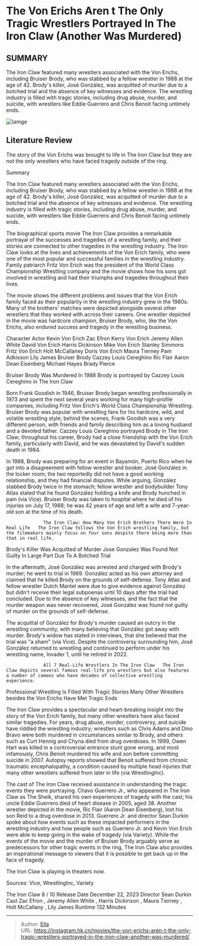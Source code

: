 # The Von Erichs Aren t The Only Tragic Wrestlers Portrayed In The Iron Claw (Another Was Murdered)


## SUMMARY 



  The Iron Claw featured many wrestlers associated with the Von Erichs, including Bruiser Brody, who was stabbed by a fellow wrestler in 1988 at the age of 42.   Brody&#39;s killer, José González, was acquitted of murder due to a botched trial and the absence of key witnesses and evidence.   The wrestling industry is filled with tragic stories, including drug abuse, murder, and suicide, with wrestlers like Eddie Guerrero and Chris Benoit facing untimely ends.  

![iamge](https://static1.srcdn.com/wordpress/wp-content/uploads/2024/01/iron-claw-wrestler-tragedy-bruiser-brody-murder-1.jpg)

## Literature Review

The story of the Von Erichs was brought to life in The Iron Claw but they are not the only wrestlers who have faced tragedy outside of the ring.      





Summary

  The Iron Claw featured many wrestlers associated with the Von Erichs, including Bruiser Brody, who was stabbed by a fellow wrestler in 1988 at the age of 42.   Brody&#39;s killer, José González, was acquitted of murder due to a botched trial and the absence of key witnesses and evidence.   The wrestling industry is filled with tragic stories, including drug abuse, murder, and suicide, with wrestlers like Eddie Guerrero and Chris Benoit facing untimely ends.  







The biographical sports movie The Iron Claw provides a remarkable portrayal of the successes and tragedies of a wrestling family, and their stories are connected to other tragedies in the wrestling industry. The Iron Claw looks at the lives and achievements of the Von Erich family, who were one of the most popular and successful families in the wrestling industry. Family patriarch Fritz Von Erich was the president of the World Class Championship Wrestling company and the movie shows how his sons got involved in wrestling and had their triumphs and tragedies throughout their lives.

The movie shows the different problems and issues that the Von Erich family faced as their popularity in the wrestling industry grew in the 1980s. Many of the brothers&#39; matches were depicted alongside several other wrestlers that they worked with across their careers. One wrestler depicted in the movie was hardcore champion, Bruiser Brody, who, like the Von Erichs, also endured success and tragedy in the wrestling business.




 Character  Actor   Kevin Von Erich  Zac Efron   Kerry Von Erich  Jeremy Allen White   David Von Erich  Harris Dickinson   Mike Von Erich  Stanley Simmons   Fritz Von Erich  Holt McCallaney   Doris Von Erich  Maura Tierney   Pam Adkisson  Lily James   Bruiser Brody  Cazzey Louis Cereghino   Ric Flair  Aaron Dean Eisenberg   Michael Hayes  Brady Pierce   




 Bruiser Brody Was Murdered In 1988 
Brody is portrayed by Cazzey Louis Cereghino in The Iron Claw
         




Born Frank Goodish in 1946, Bruiser Brody began wrestling professionally in 1973 and spent the next several years working for many high-profile companies, including Fritz Von Erich&#39;s World Class Championship Wrestling. Bruiser Brody was popular with wrestling fans for his hardcore, wild, and volatile wrestling style; behind the scenes, Frank Goodish was a very different person, with friends and family describing him as a loving husband and a devoted father. Cazzey Louis Cereghino portrayed Brody in The Iron Claw; throughout his career, Brody had a close friendship with the Von Erich family, particularly with David, and he was devastated by David&#39;s sudden death in 1984.

In 1988, Brody was preparing for an event in Bayamón, Puerto Rico when he got into a disagreement with fellow wrestler and booker, José González in the locker room; the two reportedly did not have a good working relationship, and they had financial disputes. While arguing, González stabbed Brody twice in the stomach; fellow wrestler and bodybuilder Tony Atlas stated that he found González holding a knife and Brody hunched in pain (via Vice). Bruiser Brody was taken to hospital where he died of his injuries on July 17, 1988; he was 42 years of age and left a wife and 7-year-old son at the time of his death.




                  The Iron Claw: How Many Von Erich Brothers There Were In Real Life   The Iron Claw follows the Von Erich wrestling family, but the filmmakers mainly focus on four sons despite there being more than that in real life.   



 Brody&#39;s Killer Was Acquitted of Murder 
Jose Gonzalez Was Found Not Guilty In Large Part Due To A Botched Trial
          

In the aftermath, José González was arrested and charged with Brody&#39;s murder; he went to trial in 1989. González acted as his own attorney and claimed that he killed Brody on the grounds of self-defense. Tony Atlas and fellow wrestler Dutch Mantel were due to give evidence against González but didn&#39;t receive their legal subpoenas until 10 days after the trial had concluded. Due to the absence of key witnesses, and the fact that the murder weapon was never recovered, José González was found not guilty of murder on the grounds of self-defense.




The acquittal of González for Brody&#39;s murder caused an outcry in the wrestling community, with many believing that González got away with murder. Brody&#39;s widow has stated in interviews, that she believed that the trial was &#34;a sham&#34; (via Vice). Despite the controversy surrounding him, José Gonzàlez returned to wrestling and continued to perform under his wrestling name, Invader 1, until he retired in 2022.

                  All 7 Real-Life Wrestlers In The Iron Claw   The Iron Claw depicts several famous real-life pro wrestlers but also features a number of cameos who have decades of collective wrestling experience.   



 Professional Wrestling Is Filled With Tragic Stories 
Many Other Wrestlers besides the Von Erichs Have Met Tragic Ends
         

The Iron Claw provides a spectacular and heart-breaking insight into the story of the Von Erich family, but many other wrestlers have also faced similar tragedies. For years, drug abuse, murder, controversy, and suicide have riddled the wrestling industry; wrestlers such as Chris Adams and Dino Bravo were both murdered in circumstances similar to Brody, and others such as Curt Hennig and Chyna died from drug overdoses. In 1999, Owen Hart was killed in a controversial entrance stunt gone wrong, and most infamously, Chris Benoit murdered his wife and son before committing suicide in 2007. Autopsy reports showed that Benoit suffered from chronic traumatic encephalopathy, a condition caused by multiple head injuries that many other wrestlers suffered from later in life (via WrestlingInc).




The cast of The Iron Claw received assistance in understanding the tragic events they were portraying. Chavo Guerrero Jr., who appeared in The Iron Claw as The Sheik, shared his own experiences of tragedy with the cast; his uncle Eddie Guerrero died of heart disease in 2005, aged 38. Another wrestler depicted in the movie, Ric Flair (Aaron Dean Eisenberg), lost his son Reid to a drug overdose in 2013. Guerrero Jr. and director Sean Durkin spoke about how events such as these impacted performers in the wrestling industry and how people such as Guerrero Jr. and Kevin Von Erich were able to keep going in the wake of tragedy (via Variety). While the events of the movie and the murder of Bruiser Brody arguably serve as predecessors for other tragic events in the ring, The Iron Claw also provides an inspirational message to viewers that it is possible to get back up in the face of tragedy.




The Iron Claw is playing in theaters now.








Sources: Vice, WrestlingInc, Variety

   The Iron Claw  8 / 10       Release Date    December 22, 2023     Director    Sean Durkin     Cast    Zac Efron , Jeremy Allen White , Harris Dickinson , Maura Tierney , Holt McCallany , Lily James     Runtime    132 Minutes      


---

> Author: [Ella](https://instagram.hk.cn/)  
> URL: https://instagram.hk.cn/movies/the-von-erichs-aren-t-the-only-tragic-wrestlers-portrayed-in-the-iron-claw-another-was-murdered/  

